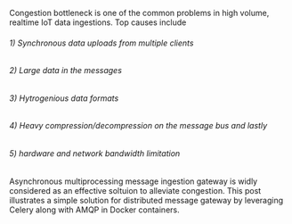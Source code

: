 Congestion bottleneck is one of the common problems in high volume, realtime IoT data ingestions. Top causes include 

###### 1) Synchronous data uploads from multiple clients 
###### 2) Large data in the messages 
###### 3) Hytrogenious data formats 
###### 4) Heavy compression/decompression on the message bus and lastly 
###### 5) hardware and network bandwidth limitation 

Asynchronous multiprocessing message ingestion gateway is widly considered as an effective soltuion to alleviate congestion. This post illustrates a simple solution for distributed message gateway by leveraging Celery along with AMQP in Docker containers. 
